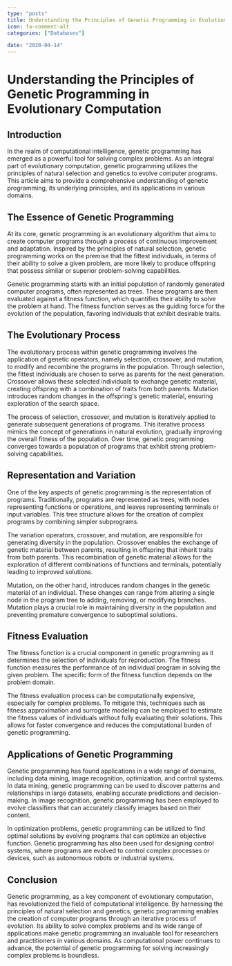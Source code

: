 ```yaml
---
type: "posts"
title: Understanding the Principles of Genetic Programming in Evolutionary Computation
icon: fa-comment-alt
categories: ["Databases"]

date: "2020-04-14"
---
```




# Understanding the Principles of Genetic Programming in Evolutionary Computation

## Introduction

In the realm of computational intelligence, genetic programming has emerged as a powerful tool for solving complex problems. As an integral part of evolutionary computation, genetic programming utilizes the principles of natural selection and genetics to evolve computer programs. This article aims to provide a comprehensive understanding of genetic programming, its underlying principles, and its applications in various domains.

## The Essence of Genetic Programming

At its core, genetic programming is an evolutionary algorithm that aims to create computer programs through a process of continuous improvement and adaptation. Inspired by the principles of natural selection, genetic programming works on the premise that the fittest individuals, in terms of their ability to solve a given problem, are more likely to produce offspring that possess similar or superior problem-solving capabilities.

Genetic programming starts with an initial population of randomly generated computer programs, often represented as trees. These programs are then evaluated against a fitness function, which quantifies their ability to solve the problem at hand. The fitness function serves as the guiding force for the evolution of the population, favoring individuals that exhibit desirable traits.

## The Evolutionary Process

The evolutionary process within genetic programming involves the application of genetic operators, namely selection, crossover, and mutation, to modify and recombine the programs in the population. Through selection, the fittest individuals are chosen to serve as parents for the next generation. Crossover allows these selected individuals to exchange genetic material, creating offspring with a combination of traits from both parents. Mutation introduces random changes in the offspring's genetic material, ensuring exploration of the search space.

The process of selection, crossover, and mutation is iteratively applied to generate subsequent generations of programs. This iterative process mimics the concept of generations in natural evolution, gradually improving the overall fitness of the population. Over time, genetic programming converges towards a population of programs that exhibit strong problem-solving capabilities.

## Representation and Variation

One of the key aspects of genetic programming is the representation of programs. Traditionally, programs are represented as trees, with nodes representing functions or operations, and leaves representing terminals or input variables. This tree structure allows for the creation of complex programs by combining simpler subprograms.

The variation operators, crossover, and mutation, are responsible for generating diversity in the population. Crossover enables the exchange of genetic material between parents, resulting in offspring that inherit traits from both parents. This recombination of genetic material allows for the exploration of different combinations of functions and terminals, potentially leading to improved solutions.

Mutation, on the other hand, introduces random changes in the genetic material of an individual. These changes can range from altering a single node in the program tree to adding, removing, or modifying branches. Mutation plays a crucial role in maintaining diversity in the population and preventing premature convergence to suboptimal solutions.

## Fitness Evaluation

The fitness function is a crucial component in genetic programming as it determines the selection of individuals for reproduction. The fitness function measures the performance of an individual program in solving the given problem. The specific form of the fitness function depends on the problem domain.

The fitness evaluation process can be computationally expensive, especially for complex problems. To mitigate this, techniques such as fitness approximation and surrogate modeling can be employed to estimate the fitness values of individuals without fully evaluating their solutions. This allows for faster convergence and reduces the computational burden of genetic programming.

## Applications of Genetic Programming

Genetic programming has found applications in a wide range of domains, including data mining, image recognition, optimization, and control systems. In data mining, genetic programming can be used to discover patterns and relationships in large datasets, enabling accurate predictions and decision-making. In image recognition, genetic programming has been employed to evolve classifiers that can accurately classify images based on their content.

In optimization problems, genetic programming can be utilized to find optimal solutions by evolving programs that can optimize an objective function. Genetic programming has also been used for designing control systems, where programs are evolved to control complex processes or devices, such as autonomous robots or industrial systems.

## Conclusion

Genetic programming, as a key component of evolutionary computation, has revolutionized the field of computational intelligence. By harnessing the principles of natural selection and genetics, genetic programming enables the creation of computer programs through an iterative process of evolution. Its ability to solve complex problems and its wide range of applications make genetic programming an invaluable tool for researchers and practitioners in various domains. As computational power continues to advance, the potential of genetic programming for solving increasingly complex problems is boundless.